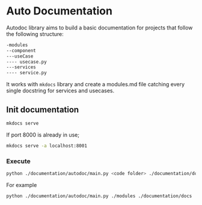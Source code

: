 # Auto Documentation

Autodoc library aims to build a basic documentation for projects that follow the following structure:

```bash
-modules
--component
---useCase
---- usecase.py
---services
---- service.py
```

It works with `mkdocs` library and create a modules.md file catching every single docstring for services and usecases. 

## Init documentation

```bash
mkdocs serve
```
If port 8000 is already in use;

```bash
mkdocs serve -a localhost:8001
```

### Execute

```bash
python ./documentation/autodoc/main.py <code folder> ./documentation/docs
```

For example

```bash
python ./documentation/autodoc/main.py ./modules ./documentation/docs
```